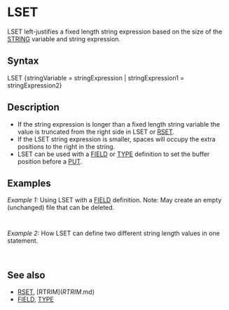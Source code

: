 # LSET

LSET left-justifies a fixed length string expression based on the size of the [STRING](STRING.md) variable and string expression.

  

## Syntax

LSET {stringVariable = stringExpression | stringExpression1 = stringExpression2}
  

## Description

* If the string expression is longer than a fixed length string variable the value is truncated from the right side in LSET or [RSET](RSET.md).
* If the LSET string expression is smaller, spaces will occupy the extra positions to the right in the string.
* LSET can be used with a [FIELD](FIELD.md) or [TYPE](TYPE.md) definition to set the buffer position before a [PUT](PUT.md).

  

## Examples

*Example 1:* Using LSET with a [FIELD](FIELD.md) definition. Note: May create an empty (unchanged) file that can be deleted.

``` [OPEN](OPEN.md) "testfile.dat" FOR [RANDOM](RANDOM.md) AS #1 [LEN](LEN.md) = 15 [FIELD](FIELD.md) 1, 6 [AS](AS.md) a$, 9 [AS](AS.md) other$ [FIELD](FIELD.md) 1, 2 [AS](AS.md) b$, 13 [AS](AS.md) another$ LSET a$ = "1234567890" LSET other$ = "1234567890" [PRINT](PRINT.md) a$, b$, other$, another$ [CLOSE](CLOSE.md) #1   
```

``` 123456            12         123456789     3456123456789  
```

  

*Example 2:* How LSET can define two different string length values in one statement.

```   [TYPE](TYPE.md) ninestring head [AS](AS.md) [STRING](STRING.md) * 9 [END TYPE](END TYPE.md)  [TYPE](TYPE.md) fivestring head AS [STRING](STRING.md) * 5 [END TYPE](END TYPE.md)  [DIM](DIM.md) me [AS](AS.md) ninestring, you [AS](AS.md) fivestring me.head = "ACHES NOT" [CLS](CLS.md)  LSET you.head = me.head [PRINT](PRINT.md) "me.head: "; me.head [PRINT](PRINT.md) "you.head: "; you.head  
```

``` me.head: ACHES NOT you.head: ACHES  
```

  

## See also

* [RSET](RSET.md), [RTRIM$](RTRIM$.md)
* [FIELD](FIELD.md), [TYPE](TYPE.md)

  

